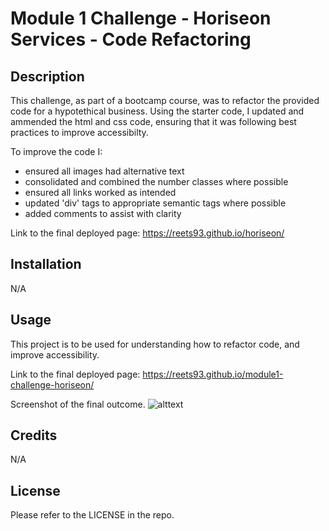 # Module 1 Challenge - Horiseon Services - Code Refactoring

## Description

This challenge, as part of a bootcamp course, was to refactor the provided code for a hypotethical business. 
Using the starter code, I updated and ammended the html and css code, ensuring that it was following best practices to improve accessibilty.

To improve the code I:
- ensured all images had alternative text
- consolidated and combined the number classes where possible 
- ensured all links worked as intended
- updated 'div' tags to appropriate semantic tags where possible
- added comments to assist with clarity

Link to the final deployed page: 
https://reets93.github.io/horiseon/ 

## Installation

N/A


## Usage
This project is to be used for understanding how to refactor code, and improve accessibility. 

Link to the final deployed page: 
https://reets93.github.io/module1-challenge-horiseon/ 

Screenshot of the final outcome. 
![alttext](assets/images/RF-challenge1-screenshot.png)


## Credits

N/A


## License

Please refer to the LICENSE in the repo.
